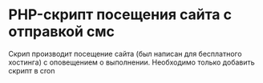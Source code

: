 # PHP-скрипт посещения сайта с отправкой смс

Скрип производит посещение сайта (был написан для бесплатного хостинга) с оповещением о выполнении. Необходимо только добавить скрипт в cron
